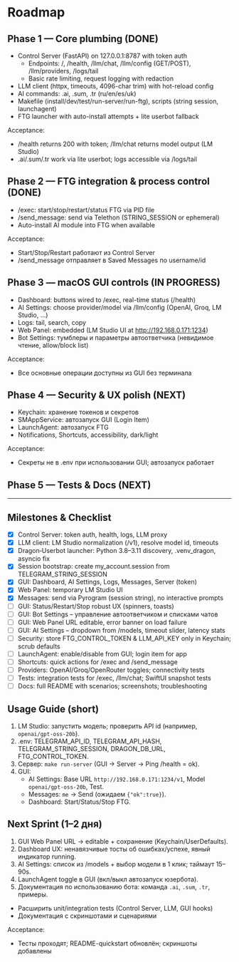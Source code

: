 # Roadmap

## Phase 1 — Core plumbing (DONE)
- Control Server (FastAPI) on 127.0.0.1:8787 with token auth
  - Endpoints: /, /health, /llm/chat, /llm/config (GET/POST), /llm/providers, /logs/tail
  - Basic rate limiting, request logging with redaction
- LLM client (httpx, timeouts, 4096-char trim) with hot-reload config
- AI commands: .ai, .sum, .tr (ru/en/es/uk)
- Makefile (install/dev/test/run-server/run-ftg), scripts (string session, launchagent)
- FTG launcher with auto-install attempts + lite userbot fallback

Acceptance:
- /health returns 200 with token; /llm/chat returns model output (LM Studio)
- .ai/.sum/.tr work via lite userbot; logs accessible via /logs/tail

## Phase 2 — FTG integration & process control (DONE)
- /exec: start/stop/restart/status FTG via PID file
- /send_message: send via Telethon (STRING_SESSION or ephemeral)
- Auto-install AI module into FTG when available

Acceptance:
- Start/Stop/Restart работают из Control Server
- /send_message отправляет в Saved Messages по username/id

## Phase 3 — macOS GUI controls (IN PROGRESS)
- Dashboard: buttons wired to /exec, real-time status (/health)
- AI Settings: choose provider/model via /llm/config (OpenAI, Groq, LM Studio, …)
- Logs: tail, search, copy
- Web Panel: embedded (LM Studio UI at http://192.168.0.171:1234)
- Bot Settings: тумблеры и параметры автоответчика (невидимое чтение, allow/block list)

Acceptance:
- Все основные операции доступны из GUI без терминала

## Phase 4 — Security & UX polish (NEXT)
- Keychain: хранение токенов и секретов
- SMAppService: автозапуск GUI (Login Item)
- LaunchAgent: автозапуск FTG
- Notifications, Shortcuts, accessibility, dark/light

Acceptance:
- Секреты не в .env при использовании GUI; автозапуск работает

## Phase 5 — Tests & Docs (NEXT)

---

## Milestones & Checklist

- [x] Control Server: token auth, health, logs, LLM proxy
- [x] LLM client: LM Studio normalization (/v1), resolve model id, timeouts
- [x] Dragon‑Userbot launcher: Python 3.8–3.11 discovery, .venv_dragon, asyncio fix
- [x] Session bootstrap: create my_account.session from TELEGRAM_STRING_SESSION
- [x] GUI: Dashboard, AI Settings, Logs, Messages, Server (token)
- [x] Web Panel: temporary LM Studio UI
- [x] Messages: send via Pyrogram (session string), no interactive prompts
- [ ] GUI: Status/Restart/Stop robust UX (spinners, toasts)
- [ ] GUI: Bot Settings – управление автоответчиком и списками чатов
- [ ] GUI: Web Panel URL editable, error banner on load failure
- [ ] GUI: AI Settings – dropdown from /models, timeout slider, latency stats
- [ ] Security: store FTG_CONTROL_TOKEN & LLM_API_KEY only in Keychain; scrub defaults
- [ ] LaunchAgent: enable/disable from GUI; login item for app
- [ ] Shortcuts: quick actions for /exec and /send_message
- [ ] Providers: OpenAI/Groq/OpenRouter toggles; connectivity tests
- [ ] Tests: integration tests for /exec, /llm/chat; SwiftUI snapshot tests
- [ ] Docs: full README with scenarios; screenshots; troubleshooting

## Usage Guide (short)

1. LM Studio: запустить модель; проверить API id (например, `openai/gpt-oss-20b`).
2. .env: TELEGRAM_API_ID, TELEGRAM_API_HASH, TELEGRAM_STRING_SESSION, DRAGON_DB_URL, FTG_CONTROL_TOKEN.
3. Сервер: `make run-server` (GUI → Server → Ping /health = ok).
4. GUI:
   - AI Settings: Base URL `http://192.168.0.171:1234/v1`, Model `openai/gpt-oss-20b`, Test.
   - Messages: `me` → Send (ожидаем `{"ok":true}`).
   - Dashboard: Start/Status/Stop FTG.

## Next Sprint (1–2 дня)

1) GUI Web Panel URL → editable + сохранение (Keychain/UserDefaults).  
2) Dashboard UX: ненавязчивые тосты об ошибках/успехе, явный индикатор running.  
3) AI Settings: список из /models + выбор модели в 1 клик; таймаут 15–90s.  
4) LaunchAgent toggle в GUI (вкл/выкл автозапуск юзербота).  
5) Документация по использованию бота: команда `.ai`, `.sum`, `.tr`, примеры.
- Расширить unit/integration tests (Control Server, LLM, GUI hooks)
- Документация с скриншотами и сценариями

Acceptance:
- Тесты проходят; README-quickstart обновлён; скриншоты добавлены